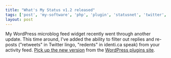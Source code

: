 ```yaml
---
title: "What's My Status v1.2 released"
tags: ['post', 'my-software', 'php', 'plugin', 'statusnet', 'twitter', 'wordpress']
layout: post
---
```


My WordPress microblog feed widget recently went through another update.
This time around, I've added the ability to filter out replies and
re-posts ("retweets" in Twitter lingo, "redents" in identi.ca speak)
from your activity feed. [Pick up the new
version](https://wordpress.org/extend/plugins/whats-my-status/) from the
[WordPress plugins site](https://wordpress.org/extend/plugins/).
